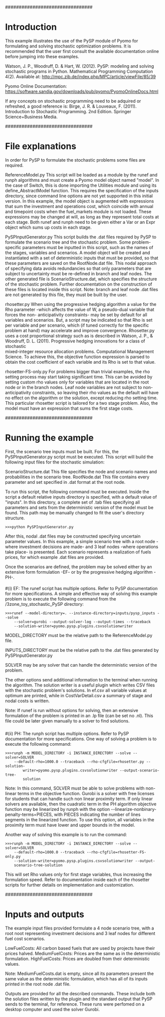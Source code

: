 ################################
# Introduction

This example illustrates the use of the PySP module of Pyomo for formulating
and solving stochastic optimization problems. It is recommended that the user
first consult the available documentation online before jumping into these
examples.

Watson, J. P., Woodruff, D. & Hart, W. (2012). PySP: modeling and solving
stochastic programs in Python. Mathematical Programming Computation 4(2).
Available at: http://mpc.zib.de/index.php/MPC/article/viewFile/85/39

Pyomo Online Documentation:
https://software.sandia.gov/downloads/pub/pyomo/PyomoOnlineDocs.html

If any concepts on stochastic programming need to be adquired or refreshed, a
good reference is:  Birge, J. R. & Louveaux, F. (2011). Introduction to
Stochastic Programming. 2nd Edition. Springer Science+Business Media.

################################
# File explanations

In order for PySP to formulate the stochastic problems some files are required.

ReferenceModel.py
	This script will be loaded as a module by the runef and runph algorithms and
	must create a Pyomo model object named "model". In the case of Switch, this
	is done importing the Utilities module and using its define_AbstractModel
	function. This requires the specification of the inputs directory, since
	command line options are not yet supported in this initial version.
	In this example, the model object is augmented with expressions that sum the
	investment and operations cost, which coincide with annual and timepoint
	costs when the fuel_markets module is not loaded. These expressions may be
	changed at will, as long as they represent total costs at each stage. Both
	runef and runph need to be given either a Var or an Expr object which sums
	up costs in each stage.

PySPInputGenerator.py
	This script builds the .dat files required by PySP to formulate the scenario
	tree and the stochastic problem. Some problem-specific parameters must be
	inputted in this script, such as the names of the stages, variables and
	scenarios. A model object will be created and instantiated with a set of
	deterministic inputs that must be provided, so that these parameters are
	saved on the RootNode.dat file. This nodal approach of specifying data
	avoids redundancies so that only parameters that are subject to uncertainty
	must be re-defined in branch and leaf nodes. The other generated file is
	ScenarioStructure.dat, which specifies the structure of the stochastic
	problem. Further documentation on the construction of these files is located
	inside this script. Note: branch and leaf node .dat files are not generated
	by this file, they must be built by the user.

rhosetter.py
	When using the progressive hedging algorithm a value for the Rho parameter
	-which affects the value of W, a pseudo-dual variable that forces the non-
	anticipativity constraints- may be set by default for all variables and 
	scenarios. But, a script may be indicated so that Rho is set per variable
	and per scenario, which (if tuned correctly for the specific problem at
	hand) may accelerate and improve convergence. Rhosetter.py uses a cost
	proportional strategy such as is described in Watson, J. P., & Woodruff, 
	D. L.  (2011). Progressive hedging innovations for a class of stochastic  
	mixed-integer resource allocation problems. Computational  Management Science.
	To achieve this, the objective function expression is parsed to obtain the
	cost coefficient of each variable and its Rho is set to that value.

rhosetter-FS-only.py
	For problems bigger than trivial examples, the rho setting process may start
	taking significant time. This can be avoided by setting custom rho values only
	for variables that are located in the root node or in the branch nodes. Leaf
	node variables are not subject to non-anticipativity constraints, so leaving
	their rho values as the default will have no effect on the algorithm or the 
	solution, except reducing rho setting time. This particular rhosetter script
	is tailored for a two stage problem. Also, the model must have an expression 
	that sums the first stage costs.  

################################
# Running the example

First, the scenario tree inputs must be built. For this, the PySPInputGenerator.py
script must be executed. This script will build the following input files for the 
stochastic simulation:

ScenarioStructure.dat
	This file specifies the node and scenario names and probabilities in the
	scenario tree.
RootNode.dat
	This file contains every parameter and set specified in .dat format at the
	root node.

To run this script, the following command must be executed. Inside the script a
default relative inputs directory is specified, with a default value of "inputs".
In this directory, a complete set of .tab files specifying all parameters and sets
from the deterministic version of the model must be found. This path may be manually 
changed to fit the user's directory structure.

	>>>python PySPInputGenerator.py

After this, nodal .dat files may be constructed specifying uncertain parameter 
values. In this example, a simple scenario tree with a root node -where investment
decisions are made- and 3 leaf nodes -where operations take place- is presented.
Each scenario represents a realization of fuels prices, for which example .dat
files are provided.

Once the scenarios are defined, the problem may be solved either by an extensive 
form formulation -EF- or by the progressive hedging algorithm -PH-.

####
#(i) EF: The runef script has multiple options. Refer to PySP documentation for more
specifications. A simple and effective way of solving this example problem is to 
execute the following command from the /3zone_toy_stochastic_PySP directory:

	>>>runef --model-directory=. --instance-directory=inputs/pysp_inputs --solve 
		--solver=gurobi --output-solver-log --output-times --traceback 
		--solution-writer=pyomo.pysp.plugins.csvsolutionwriter

MODEL_DIRECTORY must be the relative path to the ReferenceModel.py file.

INPUTS_DIRECTORY must be the relative path to the .dat files generated by
PySPInputGenerator.py

SOLVER may be any solver that can handle the deterministic version of the problem.

The other options send additional information to the terminal when running the algorithm.
The solution writer is a useful plugin which writes CSV files with the stochastic
problem's solutions. In ef.csv all variable values at optimum are printed, while in
CostVarDetail.csv a summary of stage and nodal costs is written.

Note: If runef is run without options for solving, then an extensive formulation
of the problem is printed in an .lp file (can be set no .nl). This file could be later
given manually to a solver to find solutions.

#####
#(ii) PH: The runph script has multiple options. Refer to PySP documentation for more
specifications. One way of solving a problem is to execute the following command:

	>>>runph -m MODEL_DIRECTORY -i INSTANCE_DIRECTORY --solve --solver=SOLVER
		--default-rho=1000.0 --traceback --rho-cfgfile=rhosetter.py --solution-
			writer=pyomo.pysp.plugins.csvsolutionwriter --output-scenario-tree-
			solution

Note: In this command, SOLVER must be able to solve problems with non-linear terms
in the objective function. Gurobi is a solver with free licenses for students that
can handle such non linear proximity term. If only linear solvers are available,
then the cuadratic term in the PH algorithm objective function may be linearized
by runph with the option  --linearize-nonbinary-penalty-terms=PIECES, with PIECES
indicating the number of lines segments in the linearized function. To use this
option, all variables in the proximity term must have lower and upper bounds in 
the model.

Another way of solving this example is to run the command:

	>>>runph -m MODEL_DIRECTORY -i INSTANCE_DIRECTORY --solve --solver=SOLVER
		--default-rho=1000.0 --traceback --rho-cfgfile=rhosetter-FS-only.py 
		--solution-writer=pyomo.pysp.plugins.csvsolutionwriter --output-
		scenario-tree-solution

This will set Rho values only for first stage variables, thus increasing the
formulation speed. Refer to documentation inside each of the rhosetter scripts
for further details on implementation and customization.


################################
# Inputs and outputs

The example input files provided formulate a 4 node scenario tree, with a root
noot representing investment decisions and 3 leaf nodes for different fuel cost
scenarios.

LowFuelCosts: All carbon based fuels that are used by projects have their prices
halved.
MediumFuelCosts: Prices are the same as in the deterministic formulation.
HighFuelCosts: Prices are doubled from their deterministic values.

Note: MediumFuelCosts.dat is empty, since all its parameters present the same
value as the deterministic formulation, which has all of its inputs printed
in the root node .dat file.

Outputs are provided for all the described commands. These include both the
solution files written by the plugin and the standard output that PySP sends
to the terminal, for reference. These runs were perfomed on a desktop computer
and used the solver Gurobi.